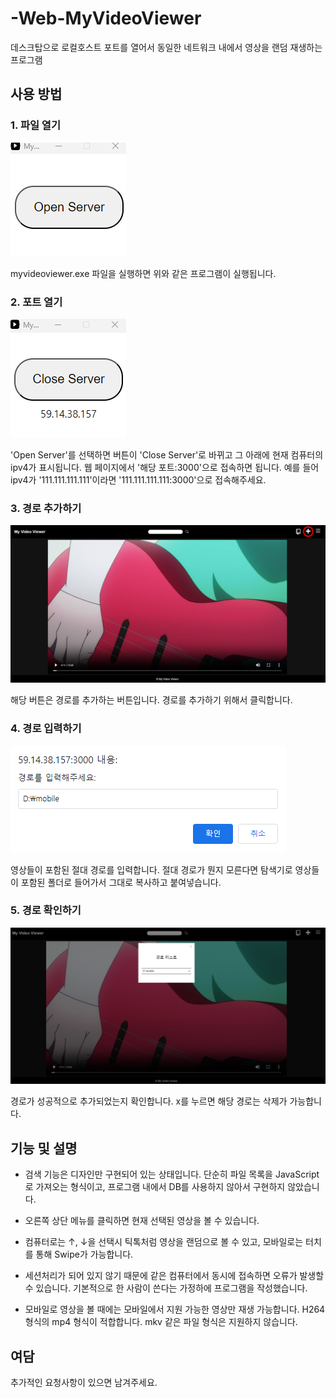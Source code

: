 # -Web-MyVideoViewer
데스크탑으로 로컬호스트 포트를 열어서 동일한 네트워크 내에서 영상을 랜덤 재생하는 프로그램

## 사용 방법
### **1. 파일 열기**

![파일 열기](./screenshots/1.png)

myvideoviewer.exe 파일을 실행하면 위와 같은 프로그램이 실행됩니다.

### **2. 포트 열기**

![포트 열기](./screenshots/2.png)

'Open Server'를 선택하면 버튼이 'Close Server'로 바뀌고 그 아래에 현재 컴퓨터의 ipv4가 표시됩니다. 웹 페이지에서 '해당 포트:3000'으로 접속하면 됩니다. 예를 들어 ipv4가 '111.111.111.111'이라면 '111.111.111.111:3000'으로 접속해주세요.

### **3. 경로 추가하기**

![경로 추가하기](./screenshots/3_1.png)

해당 버튼은 경로를 추가하는 버튼입니다. 경로를 추가하기 위해서 클릭합니다.

### **4. 경로 입력하기**

![경로 입력하기](./screenshots/4.png)

영상들이 포함된 절대 경로를 입력합니다. 절대 경로가 뭔지 모른다면 탐색기로 영상들이 포함된 폴더로 들어가서 그대로 복사하고 붙여넣습니다.

### **5. 경로 확인하기**

![경로 확인하기](./screenshots/5.png)

경로가 성공적으로 추가되었는지 확인합니다. x를 누르면 해당 경로는 삭제가 가능합니다.

## 기능 및 설명

* 검색 기능은 디자인만 구현되어 있는 상태입니다. 단순히 파일 목록을 JavaScript로 가져오는 형식이고, 프로그램 내에서 DB를 사용하지 않아서 구현하지 않았습니다.

* 오른쪽 상단 메뉴를 클릭하면 현재 선택된 영상을 볼 수 있습니다.

* 컴퓨터로는 ↑, ↓을 선택시 틱톡처럼 영상을 랜덤으로 볼 수 있고, 모바일로는 터치를 통해 Swipe가 가능합니다. 

* 세션처리가 되어 있지 않기 때문에 같은 컴퓨터에서 동시에 접속하면 오류가 발생할 수 있습니다. 기본적으로 한 사람이 쓴다는 가정하에 프로그램을 작성했습니다.

* 모바일로 영상을 볼 때에는 모바일에서 지원 가능한 영상만 재생 가능합니다. H264 형식의 mp4 형식이 적합합니다. mkv 같은 파일 형식은 지원하지 않습니다.

## 여담

추가적인 요청사항이 있으면 남겨주세요.